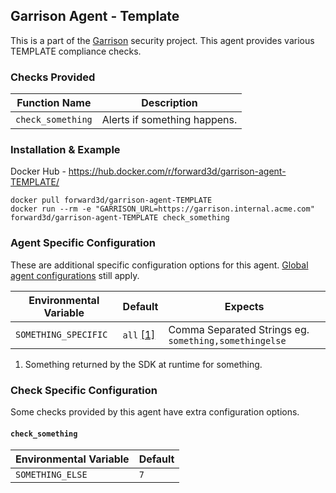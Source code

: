 Garrison Agent - Template
--

This is a part of the [Garrison](https://github.com/forward3d/garrison) security project. This agent provides various TEMPLATE compliance checks.

### Checks Provided

| Function Name | Description  |
| ------------- | ------------- |
| `check_something` | Alerts if something happens. |

### Installation & Example

Docker Hub - https://hub.docker.com/r/forward3d/garrison-agent-TEMPLATE/

    docker pull forward3d/garrison-agent-TEMPLATE
    docker run --rm -e "GARRISON_URL=https://garrison.internal.acme.com" forward3d/garrison-agent-TEMPLATE check_something

### Agent Specific Configuration

These are additional specific configuration options for this agent. [Global agent configurations](https://github.com/forward3d/garrison#global-configuration-options) still apply.

| Environmental Variable  | Default | Expects |
| ------------- | ------------- | ------------- |
| `SOMETHING_SPECIFIC` | `all` [[1]](#f1) | Comma Separated Strings eg. `something,somethingelse` |

1. <span id="f1"></span> Something returned by the SDK at runtime for something.

### Check Specific Configuration

Some checks provided by this agent have extra configuration options.

#### `check_something`

| Environmental Variable | Default |
| ------------- | ------------- |
| `SOMETHING_ELSE` | `7` |
